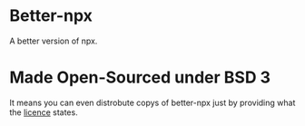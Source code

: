 # Better-npx
A better version of npx.





# Made Open-Sourced under BSD 3 
It means you can even distrobute copys of better-npx just by providing what the [licence](./LICENSE) states.